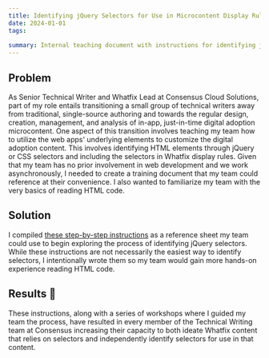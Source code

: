 ```yaml
---
title: Identifying jQuery Selectors for Use in Microcontent Display Rules
date: 2024-01-01
tags:
  
summary: Internal teaching document with instructions for identifying jQuery selectors and applying them to Whatfix display rules
---
```


## Problem
As Senior Technical Writer and Whatfix Lead at Consensus Cloud Solutions, part of my role entails transitioning a small group of technical writers away from traditional, single-source authoring and towards the regular design, creation, management, and analysis of in-app, just-in-time digital adoption microcontent. One aspect of this transition involves teaching my team how to utilize the web apps' underlying elements to customize the digital adoption content. This involves identifying HTML elements through jQuery or CSS selectors and including the selectors in Whatfix display rules. Given that my team has no prior involvement in web development and we work asynchronously, I needed to create a training document that my team could reference at their convenience. I also wanted to familiarize my team with the very basics of reading HTML code. 

## Solution
I compiled [these step-by-step instructions](https://docs.google.com/document/d/1FHIZ73Q7WXiBeULPJdtQnU52fh-oQejYHUzkf4KBCPM/edit?usp=sharing) as a reference sheet my team could use to begin exploring the process of identifying jQuery selectors. While these instructions are not necessarily the easiest way to identify selectors, I intentionally wrote them so my team would gain more hands-on experience reading HTML code. 

## Results 🤩
These instructions, along with a series of workshops where I guided my team the process, have resulted in every member of the Technical Writing team at Consensus increasing their capacity to both ideate Whatfix content that relies on selectors and independently identify selectors for use in that content.

<!--more-->
